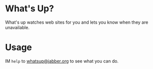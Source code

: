 # What's Up?

What's up watches web sites for you and lets you know when they are
unavailable.

# Usage

IM `help` to [whatsup@jabber.org](xmpp://whatsup@jabber.org) to see what you
can do.